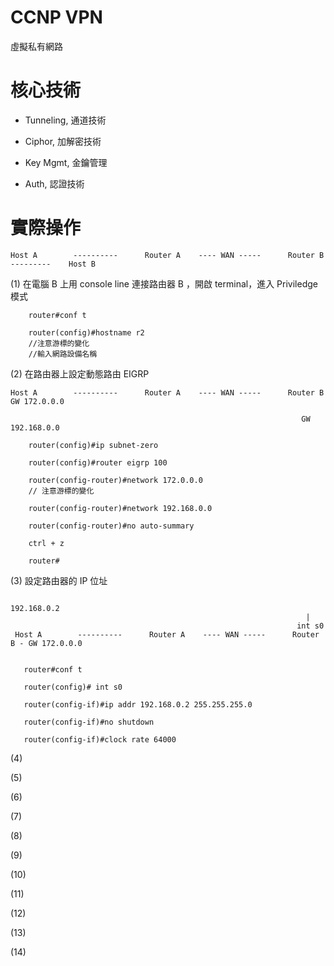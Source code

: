# CCNP VPN
虛擬私有網路

# 核心技術

* Tunneling, 通道技術

* Ciphor, 加解密技術

* Key Mgmt, 金鑰管理

* Auth, 認證技術

# 實際操作

 
 
    Host A        ----------      Router A    ---- WAN -----      Router B     ---------    Host B
     
     
 
 (1) 在電腦 B 上用 console line 連接路由器 B ，開啟 terminal，進入 Priviledge 模式
 
        router#conf t
        
        router(config)#hostname r2
        //注意游標的變化
        //輸入網路設備名稱
 
 (2) 在路由器上設定動態路由 EIGRP
 
    Host A        ----------      Router A    ---- WAN -----      Router B   GW 172.0.0.0    
    
                                                                     GW 192.168.0.0
 
        router(config)#ip subnet-zero
        
        router(config)#router eigrp 100
        
        router(config-router)#network 172.0.0.0
        // 注意游標的變化
        
        router(config-router)#network 192.168.0.0
        
        router(config-router)#no auto-summary
        
        ctrl + z
        
        router#
        
 
 (3) 設定路由器的 IP 位址
 
                                                                    
                                                                   192.168.0.2
                                                                      |
                                                                    int s0
     Host A        ----------      Router A    ---- WAN -----      Router B - GW 172.0.0.0    
    

       router#conf t
       
       router(config)# int s0
       
       router(config-if)#ip addr 192.168.0.2 255.255.255.0
       
       router(config-if)#no shutdown
       
       router(config-if)#clock rate 64000
                                                                                                                         
 
 (4)
 
 (5)
 
 (6)
 
 (7)
 
 (8)
 
 (9)
 
 (10)
 
 (11)
 
 (12)
 
 (13)
 
 (14)




